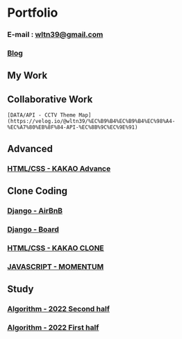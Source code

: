 # Portfolio
### E-mail : wltn39@gmail.com
### [Blog](https://velog.io/@wltn39)  

## My Work


## Collaborative Work 
```
[DATA/API - CCTV Theme Map](https://velog.io/@wltn39/%EC%B9%B4%EC%B9%B4%EC%98%A4-%EC%A7%80%EB%8F%84-API-%EC%8B%9C%EC%9E%91)
```

## Advanced  
### [HTML/CSS - KAKAO Advance](https://velog.io/@wltn39/KB-Star-Wars)

## Clone Coding 

### [Django - AirBnB](https://github.com/wltn39/Django_airbnb)
### [Django - Board](http://3.39.160.147/)
### [HTML/CSS - KAKAO CLONE](https://wltn39.github.io/kokoa_clone/)
### [JAVASCRIPT - MOMENTUM](https://wltn39.github.io/mometum_clone/) 

## Study 

### [Algorithm - 2022 Second half]()
### [Algorithm - 2022 First half](https://github.com/BBstudyFighting/algorithm)


